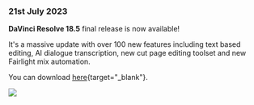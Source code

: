 ### 21st July 2023

**DaVinci Resolve 18.5** final release is now available!

It's a massive update with over 100 new features including text based editing, AI dialogue transcription, new cut page editing toolset and new Fairlight mix automation.

You can download [here](https://www.blackmagicdesign.com/support/family/davinci-resolve-and-fusion){target="_blank"}.

![](../static/resolve-18-5.jpeg)